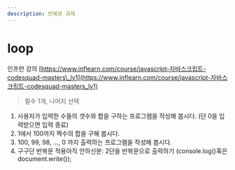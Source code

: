 ```yaml
---
description: 반복문 과제
---
```


# loop

인프런 강의 [https://www.inflearn.com/course/javascript-자바스크립트-codesquad-masters\_lv1](https://www.inflearn.com/course/javascript-자바스크립트-codesquad-masters_lv1) 

> 필수 1개, 나머지 선택

1. 사용자가 입력한 수들의 갯수와 합을 구하는 프로그램을 작성해 봅시다. \(단 0을 입력받으면 입력 종료\)
2. 1에서 100까지 짝수의 합을 구해 봅시다.
3. 100, 99, 98, ..., 0 까지 출력하는 프로그램을 작성해 봅시다.  
4. 구구단 반복문 적용아직 안하신분: 2단을 반복문으로 출력하기 \(console.log\(\)혹은 document.write\(\)\);

